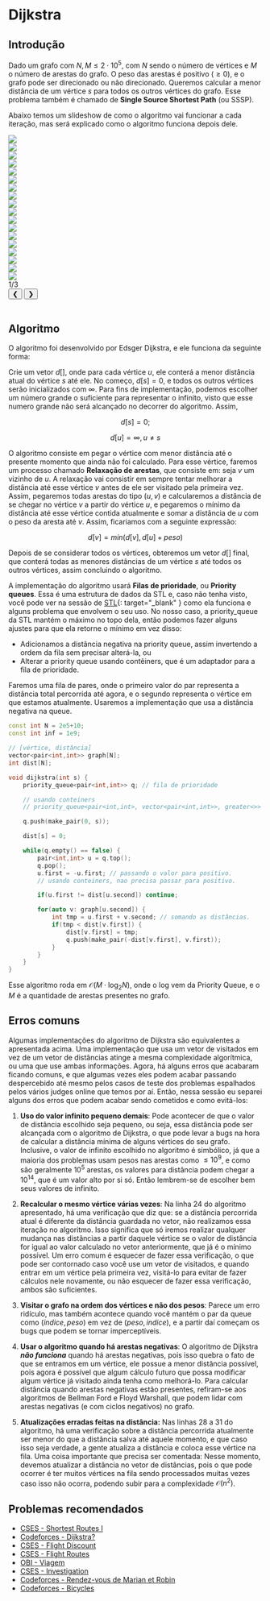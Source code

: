 # Dijkstra

## Introdução

Dado um grafo com $N, M \le 2\cdot 10^5$, com $N$ sendo o número de vértices e $M$ o número de arestas do grafo. O peso das arestas é positivo ($\ge 0$), e o grafo pode ser direcionado ou não direcionado. Queremos calcular a menor distância de um vértice $s$ para todos os outros vértices do grafo. Esse problema também é chamado de **Single Source Shortest Path** (ou SSSP).

Abaixo temos um slideshow de como o algoritmo vai funcionar a cada iteração, mas será explicado como o algoritmo funciona depois dele.

<div class="slider-wrapper">
  <!-- área de slides -->
  <div class="slides-container">
    <div class="image-sliderfade fade"><img src="../../../../assets/graphs/algorithms/dijkstra/dijkstra1.png" /></div>
    <div class="image-sliderfade fade"><img src="../../../../assets/graphs/algorithms/dijkstra/dijkstra2.png" /></div>
    <div class="image-sliderfade fade"><img src="../../../../assets/graphs/algorithms/dijkstra/dijkstra3.png" /></div>
    <div class="image-sliderfade fade"><img src="../../../../assets/graphs/algorithms/dijkstra/dijkstra4.png" /></div>
    <div class="image-sliderfade fade"><img src="../../../../assets/graphs/algorithms/dijkstra/dijkstra5.png" /></div>
    <div class="image-sliderfade fade"><img src="../../../../assets/graphs/algorithms/dijkstra/dijkstra6.png" /></div>
    <div class="image-sliderfade fade"><img src="../../../../assets/graphs/algorithms/dijkstra/dijkstra7.png" /></div>
    <div class="image-sliderfade fade"><img src="../../../../assets/graphs/algorithms/dijkstra/dijkstra8.png" /></div>
    <div class="image-sliderfade fade"><img src="../../../../assets/graphs/algorithms/dijkstra/dijkstra9.png" /></div>
    <div class="image-sliderfade fade"><img src="../../../../assets/graphs/algorithms/dijkstra/dijkstra10.png" /></div>
    <div class="image-sliderfade fade"><img src="../../../../assets/graphs/algorithms/dijkstra/dijkstra11.png" /></div>
    <div class="image-sliderfade fade"><img src="../../../../assets/graphs/algorithms/dijkstra/dijkstra12.png" /></div>
    <div class="image-sliderfade fade"><img src="../../../../assets/graphs/algorithms/dijkstra/dijkstra13.png" /></div>
    <div class="image-sliderfade fade"><img src="../../../../assets/graphs/algorithms/dijkstra/dijkstra14.png" /></div>
    <div class="image-sliderfade fade"><img src="../../../../assets/graphs/algorithms/dijkstra/dijkstra15.png" /></div>
    <div class="image-sliderfade fade"><img src="../../../../assets/graphs/algorithms/dijkstra/dijkstra16.png" /></div>
    <div class="image-sliderfade fade"><img src="../../../../assets/graphs/algorithms/dijkstra/dijkstra17.png" /></div>
    <div class="image-sliderfade fade"><img src="../../../../assets/graphs/algorithms/dijkstra/dijkstra18.png" /></div>
  </div>

  <!-- índice no canto -->
  <div class="slide-index">1/3</div>

  <!-- barra de controles fixa embaixo -->
  <div class="controls-bar">
    <button class="ctrl prev" onclick="plusSlides(-1)">❮</button>
    <button class="ctrl next" onclick="plusSlides(1)">❯</button>
  </div>
</div>
<br>

## Algoritmo

O algoritmo foi desenvolvido por Edsger Dijkstra, e ele funciona da seguinte forma:

Crie um vetor $d[]$, onde para cada vértice $u$, ele conterá a menor distância atual do vértice $s$ até ele. No começo, $d[s]=0$, e todos os outros vértices serão inicializados com $\infty$. Para fins de implementação, podemos escolher um número grande o suficiente para representar o infinito, visto que esse numero grande não será alcançado no decorrer do algoritmo. Assim,


$$
  d[s]=0;
$$

$$
  d[u]=\infty, u\ne s
$$

O algoritmo consiste em pegar o vértice com menor distância até o presente momento que ainda não foi calculado. Para esse vértice, faremos um processo chamado **Relaxação de arestas**, que consiste em: seja $v$ um vizinho de $u$. A relaxação vai consistir em sempre tentar melhorar a distância até esse vértice $v$ antes de ele ser visitado pela primeira vez. Assim, pegaremos todas arestas do tipo $(u,v)$ e calcularemos a distância de se chegar no vértice $v$ a partir do vértice $u$, e pegaremos o mínimo da distância até esse vértice contida atualmente e somar a distância de $u$ com o peso da aresta até $v$. Assim, ficariamos com a seguinte expressão:

$$
  d[v]=min(d[v], d[u]+peso)
$$

Depois de se considerar todos os vértices, obteremos um vetor $d[]$ final, que conterá todas as menores distâncias de um vértice $s$ até todos os outros vértices, assim concluindo o algoritmo.

A implementação do algoritmo usará **Filas de prioridade**, ou **Priority queues**. Essa é uma estrutura de dados da STL e, caso não tenha visto, você pode ver na sessão de [STL](../../stl.md){: target="_blank" } como ela funciona e alguns problema que envolvem o seu uso. No nosso caso, a priority_queue da STL mantém o máximo no topo dela, então podemos fazer alguns ajustes para que ela retorne o mínimo em vez disso:

* Adicionamos a distância negativa na priority queue, assim invertendo a ordem da fila sem precisar alterá-la, ou
* Alterar a priority queue usando contêiners, que é um adaptador para a fila de prioridade.

Faremos uma fila de pares, onde o primeiro valor do par representa a distância total percorrida até agora, e o segundo representa o vértice em que estamos atualmente. Usaremos a implementação que usa a distância negativa na queue.

```cpp title="dijkstra.cpp" linenums="1"
const int N = 2e5+10;
const int inf = 1e9;

// [vértice, distância]
vector<pair<int,int>> graph[N];
int dist[N];

void dijkstra(int s) {
    priority_queue<pair<int,int>> q; // fila de prioridade

    // usando conteiners
    // priority_queue<pair<int,int>, vector<pair<int,int>>, greater<>> q;

    q.push(make_pair(0, s));

    dist[s] = 0;

    while(q.empty() == false) {
        pair<int,int> u = q.top();
        q.pop();
        u.first = -u.first; // passando o valor para positivo.
        // usando conteiners, nao precisa passar para positivo.

        if(u.first != dist[u.second]) continue;

        for(auto v: graph[u.second]) {
            int tmp = u.first + v.second; // somando as distâncias.
            if(tmp < dist[v.first]) {
                dist[v.first] = tmp;
                q.push(make_pair(-dist[v.first], v.first));
            }
        }
    }
}
```

Esse algoritmo roda em $\mathcal{O}(M \cdot \log_2 N)$, onde o log vem da Priority Queue, e o $M$ é a quantidade de arestas presentes no grafo.

## Erros comuns

Algumas implementações do algoritmo de Dijkstra são equivalentes a apresentada acima. Uma implementação que usa um vetor de visitados em vez de um vetor de distâncias atinge a mesma complexidade algorítmica, ou uma que use ambas informações. Agora, há alguns erros que acabaram ficando comuns, e que algumas vezes eles podem acabar passando despercebido até mesmo pelos casos de teste dos problemas espalhados pelos vários judges online que temos por aí. Então, nessa sessão eu separei alguns dos erros que podem acabar sendo cometidos e como evitá-los:

1. **Uso do valor infinito pequeno demais**: Pode acontecer de que o valor de distância escolhido seja pequeno, ou seja, essa distância pode ser alcançada com o algoritmo de Dijkstra, o que pode levar a bugs na hora de calcular a distância mínima de alguns vértices do seu grafo. Inclusive, o valor de infinito escolhido no algoritmo é simbólico, já que a maioria dos problemas usam pesos nas arestas como $\le 10^9$, e como são geralmente $10^5$ arestas, os valores para distância podem chegar a $10^{14}$, que é um valor alto por si só. Então lembrem-se de escolher bem seus valores de infinito.

2. **Recalcular o mesmo vértice várias vezes**: Na linha $24$ do algoritmo apresentado, há uma verificação que diz que: se a distância percorrida atual é diferente da distância guardada no vetor, não realizamos essa iteração no algoritmo. Isso significa que só iremos realizar qualquer mudança nas distâncias a partir daquele vértice se o valor de distância for igual ao valor calculado no vetor anteriormente, que já é o mínimo possível. Um erro comum é esquecer de fazer essa verificação, o que pode ser contornado caso você use um vetor de visitados, e quando entrar em um vértice pela primeira vez, visitá-lo para evitar de fazer cálculos nele novamente, ou não esquecer de fazer essa verificação, ambos são suficientes.

3. **Visitar o grafo na ordem dos vértices e não dos pesos**: Parece um erro ridículo, mas também acontece quando você mantém o par da queue como $(indice, peso)$ em vez de $(peso, indice)$, e a partir daí começam os bugs que podem se tornar imperceptíveis.

4. **Usar o algoritmo quando há arestas negativas**: O algoritmo de Dijkstra ***não funciona*** quando há arestas negativas, pois isso quebra o fato de que se entramos em um vértice, ele possue a menor distância possível, pois agora é possível que algum cálculo futuro que possa modificar algum vértice já visitado ainda tenha como melhorá-lo. Para calcular distância quando arestas negativas estão presentes, refiram-se aos algoritmos de Bellman Ford e Floyd Warshall, que podem lidar com arestas negativas (e com ciclos negativos) no grafo.

5. **Atualizações erradas feitas na distância:** Nas linhas $28$ a $31$ do algoritmo, há uma verificação sobre a distância percorrida atualmente ser menor do que a distância salva até aquele momento, e que caso isso seja verdade, a gente atualiza a distância e coloca esse vértice na fila. Uma coisa importante que precisa ser comentada: Nesse momento, devemos atualizar a distância no vetor de distâncias, pois o que pode ocorrer é ter muitos vértices na fila sendo processados muitas vezes caso isso não ocorra, podendo subir para a complexidade $\mathcal{O}(n^{2})$.

## Problemas recomendados
- <a href="https://cses.fi/problemset/task/1671" target="_blank">CSES - Shortest Routes I</a>
- <a href="https://codeforces.com/problemset/problem/20/C" target="_blank">Codeforces - Dijkstra?</a>
- <a href="https://cses.fi/problemset/task/1195" target="_blank">CSES - Flight Discount</a>
- <a href="https://cses.fi/problemset/task/1196" target="_blank">CSES - Flight Routes</a>
- <a href="https://codeforces.com/group/SFkT4V3SYb/contest/625408/problem/D" target="_blank">OBI - Viagem</a>
- <a href="https://cses.fi/problemset/task/1202" target="_blank">CSES - Investigation</a> 
- <a href="https://codeforces.com/contest/2014/problem/E" target="_blank"> Codeforces - Rendez-vous de Marian et Robin </a>
- <a href="https://codeforces.com/contest/1915/problem/G" target="_blank"> Codeforces - Bicycles</a>

